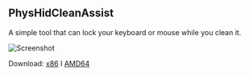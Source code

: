 ## PhysHidCleanAssist

A simple tool that can lock your keyboard or mouse while you clean it.

![Screenshot](http://i.imgur.com/vpaBNL4.png)

Download: [x86](https://github.com/sredna/Freeware/releases/download/Stable/PhysHidCleanAssist-x86.zip) Ι [AMD64](https://github.com/sredna/Freeware/releases/download/Stable/PhysHidCleanAssist-AMD64.zip)
